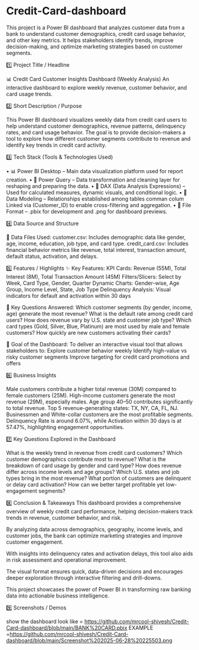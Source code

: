 # Credit-Card-dashboard
This project is a Power BI dashboard that analyzes customer data from a bank to understand customer demographics, credit card usage behavior, and other key metrics. It helps stakeholders identify trends, improve decision-making, and optimize marketing strategies based on customer segments.


1️⃣ Project Title / Headline


📊 Credit Card Customer Insights Dashboard (Weekly Analysis)
An interactive dashboard to explore weekly revenue, customer behavior, and card usage trends.


2️⃣ Short Description / Purpose

This Power BI dashboard visualizes weekly data from credit card users to help understand customer demographics, revenue patterns, delinquency rates, and card usage behavior.
The goal is to provide decision-makers a tool to explore how different customer segments contribute to revenue and identify key trends in credit card activity.


3️⃣ Tech Stack (Tools & Technologies Used)

• 📊 Power BI Desktop – Main data visualization platform used for report creation.
• 📂 Power Query – Data transformation and cleaning layer for reshaping and preparing the data.
• 🧠 DAX (Data Analysis Expressions) – Used for calculated measures, dynamic visuals, and conditional logic.
• 📝 Data Modeling – Relationships established among tables comman colum Linked via (Customer_ID) to enable cross-filtering and aggregation.
• 📁 File Format – .pbix for development and .png for dashboard previews.


4️⃣ Data Source and Structure

📁 Data Files Used:
customer.csv: Includes demographic data like gender, age, income, education, job type, and card type.
credit_card.csv: Includes financial behavior metrics like revenue, total interest, transaction amount, default status, activation, and delays.


5️⃣ Features / Highlights
✨ Key Features:
KPI Cards: Revenue (55M), Total Interest (8M), Total Transaction Amount (45M)
Filters/Slicers: Select by Week, Card Type, Gender, Quarter
Dynamic Charts: Gender-wise, Age Group, Income Level, State, Job Type
Delinquency Analysis: Visual indicators for default and activation within 30 days

🧐 Key Questions Answered:
Which customer segments (by gender, income, age) generate the most revenue?
What is the default rate among credit card users?
How does revenue vary by U.S. state and customer job type?
Which card types (Gold, Silver, Blue, Platinum) are most used by male and female customers?
How quickly are new customers activating their cards?

🎯 Goal of the Dashboard:
To deliver an interactive visual tool that allows stakeholders to:
Explore customer behavior weekly
Identify high-value vs risky customer segments
Improve targeting for credit card promotions and offers


6️⃣ Business Insights

Male customers contribute a higher total revenue (30M) compared to female customers (25M).
High-income customers generate the most revenue (29M), especially males.
Age group 40–50 contributes significantly to total revenue.
Top 5 revenue-generating states: TX, NY, CA, FL, NJ.
Businessmen and White-collar customers are the most profitable segments.
Delinquency Rate is around 6.07%, while Activation within 30 days is at 57.47%, highlighting engagement opportunities.

7️⃣ Key Questions Explored in the Dashboard

What is the weekly trend in revenue from credit card customers?
Which customer demographics contribute most to revenue?
What is the breakdown of card usage by gender and card type?
How does revenue differ across income levels and age groups?
Which U.S. states and job types bring in the most revenue?
What portion of customers are delinquent or delay card activation?
How can we better target profitable yet low-engagement segments?


8️⃣ Conclusion & Takeaways
This dashboard provides a comprehensive overview of weekly credit card performance, helping decision-makers track trends in revenue, customer behavior, and risk.

By analyzing data across demographics, geography, income levels, and customer jobs, the bank can optimize marketing strategies and improve customer engagement.

With insights into delinquency rates and activation delays, this tool also aids in risk assessment and operational improvement.

The visual format ensures quick, data-driven decisions and encourages deeper exploration through interactive filtering and drill-downs.

This project showcases the power of Power BI in transforming raw banking data into actionable business intelligence.


9️⃣  Screenshots / Demos

show the dashboard look like  =  https://github.com/mrcool-shivesh/Credit-Card-dashboard/blob/main/BANK%20CARD.pbix
EXAMPLE =https://github.com/mrcool-shivesh/Credit-Card-dashboard/blob/main/Screenshot%202025-06-28%20225503.png

